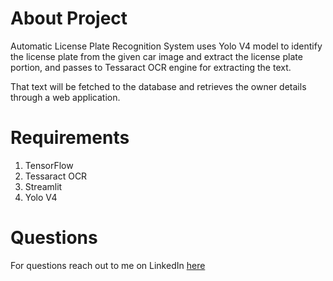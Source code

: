 # About Project
Automatic License Plate Recognition System uses Yolo V4 model to identify the license plate from the given car image and extract the license plate portion, and passes to Tessaract OCR engine for extracting the text.

That text will be fetched to the database and retrieves the owner details through a web application.

# Requirements

1. TensorFlow
2. Tessaract OCR
3. Streamlit
4. Yolo V4

# Questions
For questions reach out to me on LinkedIn <a href="https://linkedin.com/in/MadhuPIoT">here</a>